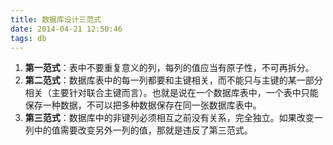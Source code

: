 ```yaml
---
title: 数据库设计三范式
date: 2014-04-21 12:50:46
tags: db
---
```


1. **第一范式**：表中不要重复意义的列，每列的值应当有原子性，不可再拆分。
2. **第二范式**：数据库表中的每一列都要和主键相关，而不能只与主键的某一部分相关（主要针对联合主键而言）。也就是说在一个数据库表中，一个表中只能保存一种数据，不可以把多种数据保存在同一张数据库表中。
3. **第三范式**：数据库中的非键列必须相互之前没有关系，完全独立。如果改变一列中的值需要改变另外一列的值，那就是违反了第三范式。

